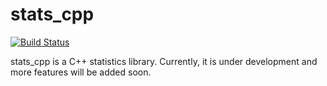 # stats_cpp

[![Build Status](https://travis-ci.com/AryanAb/stats_cpp.svg?branch=master)](https://travis-ci.com/AryanAb/stats_cpp)

stats_cpp is a C++ statistics library. Currently, it is under development and more features will be added soon.
